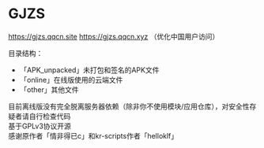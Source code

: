 # GJZS
https://gjzs.qqcn.site
https://gjzs.qqcn.xyz （优化中国用户访问）
  
目录结构：  
- 「APK_unpacked」未打包和签名的APK文件
- 「online」在线版使用的云端文件
- 「other」其他文件
  
目前离线版没有完全脱离服务器依赖（除非你不使用模块/应用仓库），对安全性存疑者请自行检查代码  
基于GPLv3协议开源  
感谢原作者「情非得已c」和kr-scripts作者「helloklf」